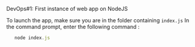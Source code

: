 DevOps#1: 
First instance of web app on NodeJS

To launch the app, make sure you are in the folder containing ```index.js```
In the command prompt, enter the following command :
```js
   node index.js
